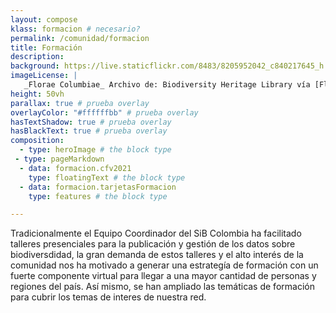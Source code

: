 ```yaml
---
layout: compose
klass: formacion # necesario?
permalink: /comunidad/formacion
title: Formación
description: 
background: https://live.staticflickr.com/8483/8205952042_c840217645_h.jpg
imageLicense: |
   _Florae Columbiae_ Archivo de: Biodiversity Heritage Library vía [Flickr](https://www.flickr.com/photos/biodivlibrary/8205952042/in/album-72157632062538373/)
height: 50vh
parallax: true # prueba overlay
overlayColor: "#ffffffbb" # prueba overlay
hasTextShadow: true # prueba overlay
hasBlackText: true # prueba overlay
composition:
  - type: heroImage # the block type
 - type: pageMarkdown
  - data: formacion.cfv2021
    type: floatingText # the block type
  - data: formacion.tarjetasFormacion
    type: features # the block type

---
```


Tradicionalmente el Equipo Coordinador del SiB Colombia ha facilitado talleres presenciales para la publicación y gestión de los datos sobre biodiversdidad, la gran demanda de estos talleres y el alto interés de la comunidad nos ha motivado a generar una estrategía de formación con un fuerte componente virtual para llegar a una mayor cantidad de personas y regiones del país. Así mismo, se han ampliado las temáticas de formación para cubrir los temas de interes de nuestra red.
